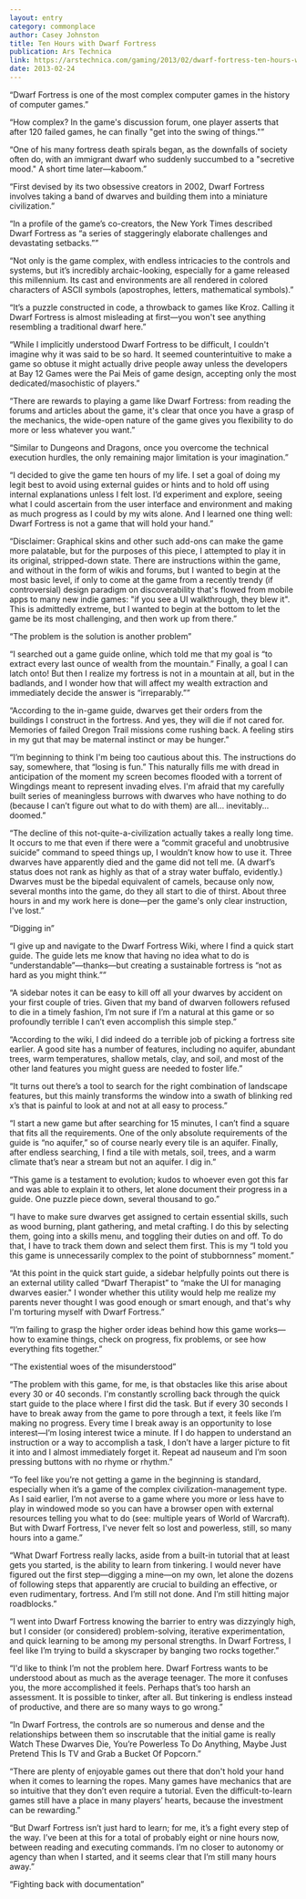 ```yaml
---
layout: entry
category: commonplace
author: Casey Johnston
title: Ten Hours with Dwarf Fortress
publication: Ars Technica
link: https://arstechnica.com/gaming/2013/02/dwarf-fortress-ten-hours-with-the-most-inscrutable-video-game-of-all-time/
date: 2013-02-24
---
```


“Dwarf Fortress is one of the most complex computer games in the history of computer games.”

“How complex? In the game's discussion forum, one player asserts that after 120 failed games, he can finally "get into the swing of things."”

“One of his many fortress death spirals began, as the downfalls of society often do, with an immigrant dwarf who suddenly succumbed to a "secretive mood." A short time later—kaboom.”

“First devised by its two obsessive creators in 2002, Dwarf Fortress involves taking a band of dwarves and building them into a miniature civilization.”

“In a profile of the game’s co-creators, the New York Times described Dwarf Fortress as “a series of staggeringly elaborate challenges and devastating setbacks.””

“Not only is the game complex, with endless intricacies to the controls and systems, but it’s incredibly archaic-looking, especially for a game released this millennium. Its cast and environments are all rendered in colored characters of ASCII symbols (apostrophes, letters, mathematical symbols).”

“It’s a puzzle constructed in code, a throwback to games like Kroz. Calling it Dwarf Fortress is almost misleading at first—you won't see anything resembling a traditional dwarf here.”

“While I implicitly understood Dwarf Fortress to be difficult, I couldn't imagine why it was said to be so hard. It seemed counterintuitive to make a game so obtuse it might actually drive people away unless the developers at Bay 12 Games were the Pai Meis of game design, accepting only the most dedicated/masochistic of players.”

“There are rewards to playing a game like Dwarf Fortress: from reading the forums and articles about the game, it's clear that once you have a grasp of the mechanics, the wide-open nature of the game gives you flexibility to do more or less whatever you want.”

“Similar to Dungeons and Dragons, once you overcome the technical execution hurdles, the only remaining major limitation is your imagination.”

“I decided to give the game ten hours of my life. I set a goal of doing my legit best to avoid using external guides or hints and to hold off using internal explanations unless I felt lost. I’d experiment and explore, seeing what I could ascertain from the user interface and environment and making as much progress as I could by my wits alone. And I learned one thing well: Dwarf Fortress is not a game that will hold your hand.”

“Disclaimer: Graphical skins and other such add-ons can make the game more palatable, but for the purposes of this piece, I attempted to play it in its original, stripped-down state. There are instructions within the game, and without in the form of wikis and forums, but I wanted to begin at the most basic level, if only to come at the game from a recently trendy (if controversial) design paradigm on discoverability that's flowed from mobile apps to many new indie games: "if you see a UI walkthrough, they blew it". This is admittedly extreme, but I wanted to begin at the bottom to let the game be its most challenging, and then work up from there.”

“The problem is the solution is another problem”

“I searched out a game guide online, which told me that my goal is “to extract every last ounce of wealth from the mountain.” Finally, a goal I can latch onto! But then I realize my fortress is not in a mountain at all, but in the badlands, and I wonder how that will affect my wealth extraction and immediately decide the answer is “irreparably.””

“According to the in-game guide, dwarves get their orders from the buildings I construct in the fortress. And yes, they will die if not cared for. Memories of failed Oregon Trail missions come rushing back. A feeling stirs in my gut that may be maternal instinct or may be hunger.”

“I’m beginning to think I'm being too cautious about this. The instructions do say, somewhere, that “losing is fun.” This naturally fills me with dread in anticipation of the moment my screen becomes flooded with a torrent of Wingdings meant to represent invading elves. I'm afraid that my carefully built series of meaningless burrows with dwarves who have nothing to do (because I can’t figure out what to do with them) are all... inevitably... doomed.”

“The decline of this not-quite-a-civilization actually takes a really long time. It occurs to me that even if there were a “commit graceful and unobtrusive suicide” command to speed things up, I wouldn’t know how to use it. Three dwarves have apparently died and the game did not tell me. (A dwarf’s status does not rank as highly as that of a stray water buffalo, evidently.) Dwarves must be the bipedal equivalent of camels, because only now, several months into the game, do they all start to die of thirst. About three hours in and my work here is done—per the game's only clear instruction, I've lost.”

“Digging in”

“I give up and navigate to the Dwarf Fortress Wiki, where I find a quick start guide. The guide lets me know that having no idea what to do is “understandable”—thanks—but creating a sustainable fortress is “not as hard as you might think.””

“A sidebar notes it can be easy to kill off all your dwarves by accident on your first couple of tries. Given that my band of dwarven followers refused to die in a timely fashion, I’m not sure if I’m a natural at this game or so profoundly terrible I can’t even accomplish this simple step.”

“According to the wiki, I did indeed do a terrible job of picking a fortress site earlier. A good site has a number of features, including no aquifer, abundant trees, warm temperatures, shallow metals, clay, and soil, and most of the other land features you might guess are needed to foster life.”

“It turns out there’s a tool to search for the right combination of landscape features, but this mainly transforms the window into a swath of blinking red x’s that is painful to look at and not at all easy to process.”

“I start a new game but after searching for 15 minutes, I can’t find a square that fits all the requirements. One of the only absolute requirements of the guide is “no aquifer,” so of course nearly every tile is an aquifer. Finally, after endless searching, I find a tile with metals, soil, trees, and a warm climate that’s near a stream but not an aquifer. I dig in.”

“This game is a testament to evolution; kudos to whoever even got this far and was able to explain it to others, let alone document their progress in a guide. One puzzle piece down, several thousand to go.”

“I have to make sure dwarves get assigned to certain essential skills, such as wood burning, plant gathering, and metal crafting. I do this by selecting them, going into a skills menu, and toggling their duties on and off. To do that, I have to track them down and select them first. This is my “I told you this game is unnecessarily complex to the point of stubbornness” moment.”

“At this point in the quick start guide, a sidebar helpfully points out there is an external utility called “Dwarf Therapist” to “make the UI for managing dwarves easier." I wonder whether this utility would help me realize my parents never thought I was good enough or smart enough, and that's why I'm torturing myself with Dwarf Fortress.”

“I’m failing to grasp the higher order ideas behind how this game works—how to examine things, check on progress, fix problems, or see how everything fits together.”

“The existential woes of the misunderstood”

“The problem with this game, for me, is that obstacles like this arise about every 30 or 40 seconds. I'm constantly scrolling back through the quick start guide to the place where I first did the task. But if every 30 seconds I have to break away from the game to pore through a text, it feels like I’m making no progress. Every time I break away is an opportunity to lose interest—I’m losing interest twice a minute. If I do happen to understand an instruction or a way to accomplish a task, I don’t have a larger picture to fit it into and I almost immediately forget it. Repeat ad nauseum and I’m soon pressing buttons with no rhyme or rhythm.”

“To feel like you’re not getting a game in the beginning is standard, especially when it’s a game of the complex civilization-management type. As I said earlier, I’m not averse to a game where you more or less have to play in windowed mode so you can have a browser open with external resources telling you what to do (see: multiple years of World of Warcraft). But with Dwarf Fortress, I've never felt so lost and powerless, still, so many hours into a game.”

“What Dwarf Fortress really lacks, aside from a built-in tutorial that at least gets you started, is the ability to learn from tinkering. I would never have figured out the first step—digging a mine—on my own, let alone the dozens of following steps that apparently are crucial to building an effective, or even rudimentary, fortress. And I’m still not done. And I’m still hitting major roadblocks.”

“I went into Dwarf Fortress knowing the barrier to entry was dizzyingly high, but I consider (or considered) problem-solving, iterative experimentation, and quick learning to be among my personal strengths. In Dwarf Fortress, I feel like I’m trying to build a skyscraper by banging two rocks together.”

“I'd like to think I’m not the problem here. Dwarf Fortress wants to be understood about as much as the average teenager. The more it confuses you, the more accomplished it feels. Perhaps that’s too harsh an assessment. It is possible to tinker, after all. But tinkering is endless instead of productive, and there are so many ways to go wrong.”

“In Dwarf Fortress, the controls are so numerous and dense and the relationships between them so inscrutable that the initial game is really Watch These Dwarves Die, You’re Powerless To Do Anything, Maybe Just Pretend This Is TV and Grab a Bucket Of Popcorn.”

“There are plenty of enjoyable games out there that don't hold your hand when it comes to learning the ropes. Many games have mechanics that are so intuitive that they don’t even require a tutorial. Even the difficult-to-learn games still have a place in many players’ hearts, because the investment can be rewarding.”

“But Dwarf Fortress isn’t just hard to learn; for me, it’s a fight every step of the way. I’ve been at this for a total of probably eight or nine hours now, between reading and executing commands. I’m no closer to autonomy or agency than when I started, and it seems clear that I’m still many hours away.”

“Fighting back with documentation”

